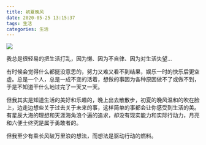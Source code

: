 ```yaml
---
title: 初夏晚风
date: 2020-05-25 13:15:37
tags: 生活
categories: 生活
---
```

![](/images/IMG_0375.jpeg)

我总是很轻易的把生活打乱，因为懒、因为不自律、因为对生活失望...

有时候会觉得什么都挺没意思的，努力又难又看不到结果，娱乐一时的快乐后更空虚。总是一个人，总是一成不变的活着，想做的事因为各种原因做不了或做不到，于是不知道干什么地过完了一天又一天。

但我其实是知道生活的美好和乐趣的，晚上出去散散步，初夏的晚风温和的吹在脸上，边走边想些关于过去关于未来的事，这样简单的事都会让你感受到生活的美。有星辰大海的理想和天涯海角浪个遍的追求，却没有现实能力和实际行动力，月亮和六便士终究是属于勇敢者的。

但我至少有乘长风破万里浪的想法，而想法是驱动行动的燃料。
